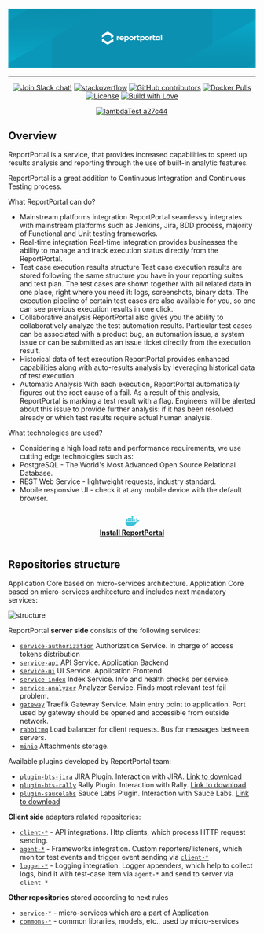 <p align="center">
  <a href="https://reportportal.io" target="blank"><img src="https://raw.githubusercontent.com/reportportal/.github/profile/profile/assets/Github_Header1.jpg" alt="ReportPortal"></a>
</p>

---

<p align="center">
  <a href="https://slack.epmrpp.reportportal.io" target="blank"><img src="https://img.shields.io/badge/slack-join-brightgreen.svg" alt="Join Slack chat!"></a>
  <a href="http://stackoverflow.com/questions/tagged/reportportal" target="blank"><img src="https://img.shields.io/badge/reportportal-stackoverflow-orange.svg?style=flat" alt="stackoverflow"></a>
  <a href="https://reportportal.io/community" target="blank"><img src="https://img.shields.io/badge/contributors-102-blue.svg" alt="GitHub contributors"></a>
  <a href="https://hub.docker.com/u/reportportal/" target="blank"><img src="https://img.shields.io/docker/pulls/reportportal/service-api.svg?maxAge=25920" alt="Docker Pulls"></a>
  <a href="https://www.apache.org/licenses/LICENSE-2.0" target="blank"><img src="https://img.shields.io/badge/license-Apache-brightgreen.svg" alt="License"></a>
  <a href="http://reportportal.io?style=flat" target="blank"><img src="https://img.shields.io/badge/build%20with-❤%EF%B8%8F%E2%80%8D-lightgrey.svg" alt="Build with Love"></a>
</p>

<p align="center">
  <a href="https://www.lambdatest.com/" target="blank"><img src="https://user-images.githubusercontent.com/11332788/230135399-6d839d7f-0dbe-45bf-8f72-dee3a5d69e17.svg" alt="lambdaTest a27c44"></a>
</p>

## Overview

ReportPortal is a service, that provides increased capabilities to speed up results analysis and reporting through the use of built-in analytic features.

ReportPortal is a great addition to Continuous Integration and Continuous Testing process.

What ReportPortal can do?

* Mainstream platforms integration ReportPortal seamlessly integrates with mainstream platforms such as Jenkins, Jira, BDD process, majority of Functional and Unit testing frameworks.
* Real-time integration Real-time integration provides businesses the ability to manage and track execution status directly from the ReportPortal.
* Test case execution results structure Test case execution results are stored following the same structure you have in your reporting suites and test plan. The test cases are shown together with all related data in one place, right where you need it: logs, screenshots, binary data. The execution pipeline of certain test cases are also available for you, so one can see previous execution results in one click.
* Collaborative analysis ReportPortal also gives you the ability to collaboratively analyze the test automation results. Particular test cases can be associated with a product bug, an automation issue, a system issue or can be submitted as an issue ticket directly from the execution result.
* Historical data of test execution ReportPortal provides enhanced capabilities along with auto-results analysis by leveraging historical data of test execution.
* Automatic Analysis With each execution, ReportPortal automatically figures out the root cause of a fail. As a result of this analysis, ReportPortal is marking a test result with a flag. Engineers will be alerted about this issue to provide further analysis: if it has been resolved already or which test results require actual human analysis.

What technologies are used?

* Considering a high load rate and performance requirements, we use cutting edge technologies such as:
* PostgreSQL - The World's Most Advanced Open Source Relational Database.
* REST Web Service - lightweight requests, industry standard.
* Mobile responsive UI - check it at any mobile device with the default browser.

<p align="center" style="padding: 1em;">
<a href="https://reportportal.io/installation" target="blank">
  <svg xmlns="http://www.w3.org/2000/svg" width="31" height="22" viewBox="0 0 31 22">
    <g fill="#39C2D7" fill-rule="nonzero">
        <path stroke="#FFF" stroke-width=".7" d="M26.624 7.958c-.08-1.194-.716-2.228-1.83-3.104l-.398-.318-.319.398c-.557.875-.795 1.99-.716 2.944.08.637.318 1.353.716 1.83-.318.24-1.352.717-2.705.717H1.318c-.398 2.148.239 10.265 9.55 10.265 6.923 0 12.573-3.103 15.199-9.629.875 0 3.103.16 4.217-1.99l.319-.556-.398-.319c-.716-.397-2.388-.557-3.581-.238z"></path>
        <path d="M14.21 0h3.104v2.865H14.21zM14.21 3.422h3.104v2.865H14.21zM10.549 3.422h3.104v2.865h-3.104zM6.889 3.422h3.104v2.865H6.889zM3.228 6.764h3.104v2.865H3.228zM6.889 6.764h3.104v2.865H6.889zM10.549 6.764h3.104v2.865h-3.104zM14.21 6.764h3.104v2.865H14.21zM17.87 6.764h3.104v2.865H17.87z"></path>
    </g>
  </svg><br>
  <b>Install ReportPortal</b>
</a></p>

## Repositories structure

Application Core based on micro-services architecture.
Application Core based on micro-services architecture and includes next mandatory services:

![structure](https://raw.githubusercontent.com/reportportal/reportportal/master/public/rp_repo_structure.png)

ReportPortal **server side** consists of the following services:

* [`service-authorization`](https://github.com/reportportal/service-authorization) Authorization Service. In charge of access tokens distribution
* [`service-api`](https://github.com/reportportal/service-api) API Service. Application Backend
* [`service-ui`](https://github.com/reportportal/service-ui) UI Service. Application Frontend
* [`service-index`](https://github.com/reportportal/service-index) Index Service. Info and health checks per service.
* [`service-analyzer`](https://github.com/reportportal/service-auto-analyzer) Analyzer Service. Finds most relevant test fail problem.
* [`gateway`](https://github.com/containous/traefik) Traefik Gateway Service. Main entry point to application. Port used by gateway should be opened and accessible from outside network.
* [`rabbitmq`](https://github.com/rabbitmq) Load balancer for client requests. Bus for messages between servers.
* [`minio`](https://github.com/minio/minio) Attachments storage.

Available plugins developed by ReportPortal team:

* [`plugin-bts-jira`](https://github.com/reportportal/plugin-bts-jira) JIRA Plugin. Interaction with JIRA. [Link to download](https://search.maven.org/search?q=g:%22com.epam.reportportal%22%20AND%20a:%22plugin-bts-jira%22)
* [`plugin-bts-rally`](https://github.com/reportportal/plugin-bts-rally) Rally Plugin. Interaction with Rally. [Link to download](https://search.maven.org/search?q=g:%22com.epam.reportportal%22%20AND%20a:%22plugin-bts-rally%22)
* [`plugin-saucelabs`](https://github.com/reportportal/plugin-saucelabs) Sauce Labs Plugin. Interaction with Sauce Labs. [Link to download](https://search.maven.org/search?q=g:%22com.epam.reportportal%22%20AND%20a:%22plugin-saucelabs%22)

**Client side** adapters related repositories:

* [`client-*`](https://github.com/reportportal?utf8=%E2%9C%93&q=client-) - API integrations. Http clients, which process HTTP request sending.
* [`agent-*`](https://github.com/reportportal?utf8=%E2%9C%93&q=agent-) - Frameworks integration. Custom reporters/listeners, which monitor test events and trigger event sending via [`client-*`](https://github.com/reportportal?utf8=%E2%9C%93&q=client-)
* [`logger-*`](https://github.com/reportportal?utf8=%E2%9C%93&q=logger-) - Logging integration. Logger appenders, which help to collect logs, bind it with test-case item via `agent-*` and send to server via `client-*`

**Other repositories** stored according to next rules
* [`service-*`](https://github.com/reportportal?utf8=%E2%9C%93&q=service-) - micro-services which are a part of Application
* [`commons-*`](https://github.com/reportportal?utf8=%E2%9C%93&q=commons-) - common libraries, models, etc., used by micro-services
